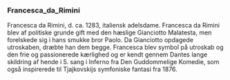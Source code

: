 ### Francesca_da_Rimini


Francesca da Rimini, d. ca. 1283, italiensk adelsdame. Francesca da Rimini blev af politiske grunde gift med den hæslige Gianciotto Malatesta, men forelskede sig i hans smukke bror Paolo. Da Gianciotto opdagede utroskaben, dræbte han dem begge. Francesca blev symbol på utroskab og den frie og passionerede kærlighed og er kendt gennem Dantes lange skildring af hende i 5. sang i Inferno fra Den Guddommelige Komedie, som også inspirerede til Tjajkovskijs symfoniske fantasi fra 1876.